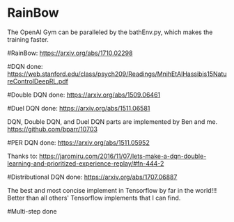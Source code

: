 # RainBow

The OpenAI Gym can be paralleled by the bathEnv.py, which makes the training faster.

#RainBow: https://arxiv.org/abs/1710.02298

#DQN done: https://web.stanford.edu/class/psych209/Readings/MnihEtAlHassibis15NatureControlDeepRL.pdf

#Double DQN done: https://arxiv.org/abs/1509.06461

#Duel DQN done: https://arxiv.org/abs/1511.06581

DQN, Double DQN, and Duel DQN parts are implemented by Ben and me. https://github.com/bparr/10703

#PER DQN done: https://arxiv.org/abs/1511.05952

Thanks to: https://jaromiru.com/2016/11/07/lets-make-a-dqn-double-learning-and-prioritized-experience-replay/#fn-444-2

#Distributional DQN done: https://arxiv.org/abs/1707.06887

The best and most concise implement in Tensorflow by far in the world!!!
Better than all others' Tensorflow implements that I can find.

#Multi-step done
